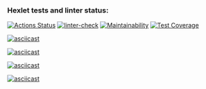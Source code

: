### Hexlet tests and linter status:
[![Actions Status](https://github.com/TatulArt/frontend-project-lvl2/workflows/hexlet-check/badge.svg)](https://github.com/TatulArt/frontend-project-lvl2/actions)
[![linter-check](https://github.com/TatulArt/frontend-project-lvl2/actions/workflows/linter-check.yml/badge.svg)](https://github.com/TatulArt/frontend-project-lvl2/actions/workflows/linter-check.yml)
[![Maintainability](https://api.codeclimate.com/v1/badges/6ca9f0dfabe8288f2fad/maintainability)](https://codeclimate.com/github/TatulArt/frontend-project-lvl2/maintainability)
[![Test Coverage](https://api.codeclimate.com/v1/badges/6ca9f0dfabe8288f2fad/test_coverage)](https://codeclimate.com/github/TatulArt/frontend-project-lvl2/test_coverage)

[![asciicast](https://asciinema.org/a/QNBH17IiPmFC76eGcne3YrgAk.svg)](https://asciinema.org/a/QNBH17IiPmFC76eGcne3YrgAk)

[![asciicast](https://asciinema.org/a/HlaEyDGLcyhGFdtm4UGsUARFJ.svg)](https://asciinema.org/a/HlaEyDGLcyhGFdtm4UGsUARFJ)

[![asciicast](https://asciinema.org/a/Txin1l1KijU5876eyVBOci5WN.svg)](https://asciinema.org/a/Txin1l1KijU5876eyVBOci5WN)

[![asciicast](https://asciinema.org/a/VizjzvXenlMApzspY9WlKY2fU.svg)](https://asciinema.org/a/VizjzvXenlMApzspY9WlKY2fU)